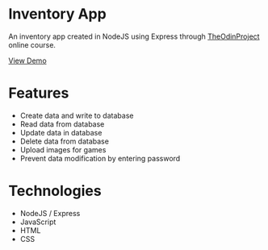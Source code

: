 # Inventory App

An inventory app created in NodeJS using Express through [TheOdinProject](https://www.theodinproject.com) online course.

[View Demo](https://glacial-tor-43943.herokuapp.com/)

# Features

- Create data and write to database
- Read data from database
- Update data in database
- Delete data from database
- Upload images for games
- Prevent data modification by entering password

# Technologies

- NodeJS / Express
- JavaScript
- HTML
- CSS